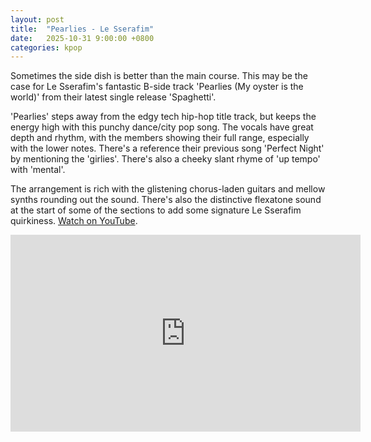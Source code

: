 ```yaml
---
layout: post
title:  "Pearlies - Le Sserafim"
date:   2025-10-31 9:00:00 +0800
categories: kpop
---
```


Sometimes the side dish is better than the main course. This may be the case for Le Sserafim's fantastic B-side track 'Pearlies (My oyster is the world)' from their latest single release 'Spaghetti'. 

'Pearlies' steps away from the edgy tech hip-hop title track, but keeps the energy high with this punchy dance/city pop song. The vocals have great depth and rhythm, with the members showing their full range, especially with the lower notes. There's a reference their previous song 'Perfect Night' by mentioning the 'girlies'. There's also a cheeky slant rhyme of 'up tempo' with 'mental'. 

The arrangement is rich with the glistening chorus-laden guitars and mellow synths rounding out the sound. There's also the distinctive flexatone sound at the start of some of the sections to add some signature Le Sserafim quirkiness. <a href="https://www.youtube.com/watch?v=cAAyxQb4x7Y">Watch on YouTube</a>.

<iframe width="560" height="315" src="https://www.youtube.com/embed/cAAyxQb4x7Y" title="YouTube video player" frameborder="0" allowfullscreen></iframe>
